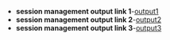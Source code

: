  - **session management output link 1**-[output1](https://github.com/rithika2705/Advanced-java-program-CS119/blob/main/prg7-SessionManagement/7a_(%20s1).png)
- **session management output link 2**-[output2](https://github.com/rithika2705/Advanced-java-program-CS119/blob/main/prg7-SessionManagement/7a_(s2).png)
- **session management output link 3**-[output3](https://github.com/rithika2705/Advanced-java-program-CS119/blob/main/prg7-SessionManagement/7a-(s3).png)

